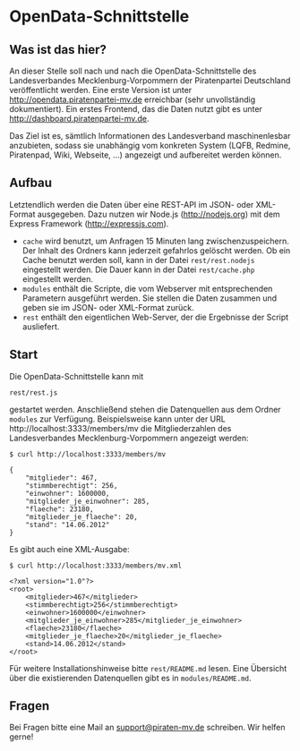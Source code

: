 OpenData-Schnittstelle
======================

Was ist das hier?
-----------------

An dieser Stelle soll nach und nach die OpenData-Schnittstelle des Landesverbandes Mecklenburg-Vorpommern der Piratenpartei Deutschland veröffentlicht werden. Eine erste Version ist unter http://opendata.piratenpartei-mv.de erreichbar (sehr unvollständig dokumentiert). Ein erstes Frontend, das die Daten nutzt gibt es unter http://dashboard.piratenpartei-mv.de.

Das Ziel ist es, sämtlich Informationen des Landesverband maschinenlesbar anzubieten, sodass sie unabhängig vom konkreten System (LQFB, Redmine, Piratenpad, Wiki, Webseite, ...) angezeigt und aufbereitet werden können.

Aufbau
------

Letztendlich werden die Daten über eine REST-API im JSON- oder XML-Format ausgegeben. Dazu nutzen wir Node.js (http://nodejs.org) mit dem Express Framework (http://expressjs.com).

- `cache` wird benutzt, um Anfragen 15 Minuten lang zwischenzuspeichern. Der Inhalt des Ordners kann jederzeit gefahrlos gelöscht werden. Ob ein Cache benutzt werden soll, kann in der Datei `rest/rest.nodejs` eingestellt werden. Die Dauer kann in der Datei `rest/cache.php` eingestellt werden.
- `modules` enthält die Scripte, die vom Webserver mit entsprechenden Parametern ausgeführt werden. Sie stellen die Daten zusammen und geben sie im JSON- oder XML-Format zurück.
- `rest` enthält den eigentlichen Web-Server, der die Ergebnisse der Script ausliefert.

Start
-----

Die OpenData-Schnittstelle kann mit

    rest/rest.js

gestartet werden. Anschließend stehen die Datenquellen aus dem Ordner `modules` zur Verfügung. Beispielsweise kann unter der URL http://localhost:3333/members/mv die Mitgliederzahlen des Landesverbandes Mecklenburg-Vorpommern angezeigt werden:

    $ curl http://localhost:3333/members/mv
    
    {
        "mitglieder": 467,
        "stimmberechtigt": 256,
        "einwohner": 1600000,
        "mitglieder_je_einwohner": 285,
        "flaeche": 23180,
        "mitglieder_je_flaeche": 20,
        "stand": "14.06.2012"
    }

Es gibt auch eine XML-Ausgabe:

    $ curl http://localhost:3333/members/mv.xml
    
    <?xml version="1.0"?>
    <root>
        <mitglieder>467</mitglieder>
        <stimmberechtigt>256</stimmberechtigt>
        <einwohner>1600000</einwohner>
        <mitglieder_je_einwohner>285</mitglieder_je_einwohner>
        <flaeche>23180</flaeche>
        <mitglieder_je_flaeche>20</mitglieder_je_flaeche>
        <stand>14.06.2012</stand>
    </root>

Für weitere Installationshinweise bitte `rest/README.md` lesen. Eine Übersicht über die existierenden Datenquellen gibt es in `modules/README.md`.


Fragen
------

Bei Fragen bitte eine Mail an support@piraten-mv.de schreiben. Wir helfen gerne!
